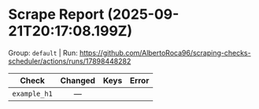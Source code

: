 # Scrape Report (2025-09-21T20:17:08.199Z)

Group: `default`  |  Run: https://github.com/AlbertoRoca96/scraping-checks-scheduler/actions/runs/17898448282

| Check | Changed | Keys | Error |
|---|:---:|:--|:--|
| `example_h1` | — |  |  |
